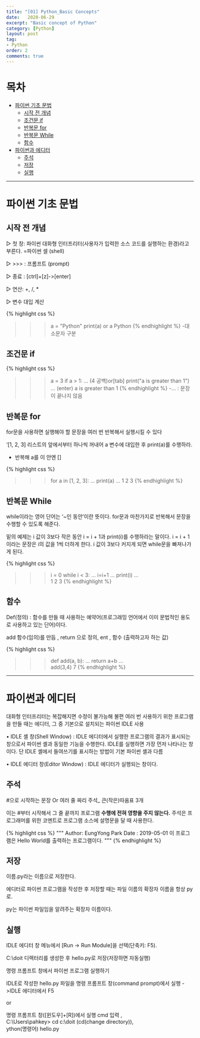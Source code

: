 ```yaml
---
title: "[01] Python_Basic Concepts"
date:   2020-06-29
excerpt: "Basic concept of Python"
category: [Python]
layout: post
tag:
- Python
order: 2
comments: true
---
```



# 목차
- [ 파이썬 기초 문법](#파이썬-기초-문법)
  * [시작 전 개념 ](#시작-전-개념)
  * [조건문 if](#조건문-if)
  * [반복문 for](#반복문-for)
  * [반복문 While](#반복문-while)
  * [함수](#함수)
- [파이썬과 에디터](#파이썬과-에디터)
  * [주석](#주석)
  * [저장](#저장)
  * [실행](#실행)


---

# 파이썬 기초 문법

## 시작 전 개념 
▷ 첫 창: 파이썬 대화형 인터프리터(사용자가 입력한 소스 코드를 실행하는 환경)라고 부른다. =파이썬 셀 (shell) 

▷ >>> : 프롬프트 (prompt) 

▷ 종료 : [ctrl]+[z]->[enter]

▷ 연산: +, /, *

▷ 변수 대입 계산

{% highlight css %}
>>> a = "Python"
>>> print(a)  or a
Python
{% endhighlight %}
-대소문자 구분



## 조건문 if

{% highlight css %}
>>> a = 3
>>> if a > 1:
... (4 공백)or[tab] print("a is greater than 1") 
... (enter)
a is greater than 1
{% endhighlight %}
-... : 문장이 끝나지 않음



## 반복문 for
for문을 사용하면 실행해야 할 문장을 여러 번 반복해서 실행시킬 수 있다

‘[1, 2, 3] 리스트의 앞에서부터 하나씩 꺼내어 a 변수에 대입한 후 print(a)를 수행하라.
- 반복해 a를 이 안엔 []

{% highlight css %}
>>> for a in [1, 2, 3]: 
...     print(a)
...
1
2
3
{% endhighlight %}



## 반복문 While
while이라는 영어 단어는 ‘~인 동안’이란 뜻이다. 
for문과 마찬가지로 반복해서 문장을 수행할 수 있도록 해준다. 

밑의 예제는 i 값이 3보다 작은 동안 i = i + 1과 print(i)를 수행하라는 말이다. 
i = i + 1이라는 문장은 i의 값을 1씩 더하게 한다. 
i 값이 3보다 커지게 되면 while문을 빠져나가게 된다.

{% highlight css %}
>>> i = 0
>>> while i < 3:
...     i=i+1
...     print(i)
...     
1
2
3
{% endhighlight %}



## 함수
Def(정의) : 함수를 만들 때 사용하는 예약어(프로그래밍 언어에서 이미 문법적인 용도로 사용하고 있는 단어)이다. 

add 함수(임의)를 만듬 , return 으로 정의, ent , 함수 (출력하고자 하는 값)

{% highlight css %}
>>> def add(a, b):
...     return a+b
...      
>>> add(3,4)
7
{% endhighlight %}

---

# 파이썬과 에디터
대화형 인터프리터는 복잡해지면 수정이 불가능해 불편
여러 번 사용하기 위한 프로그램을 만들 때는 에디터, 
그 중 기본으로 설치되는 파이썬 IDLE 사용

•   IDLE 셸 창(Shell Window)
: IDLE 에디터에서 실행한 프로그램의 결과가 표시되는 창으로서 파이썬 셸과 동일한 기능을 수행한다. IDLE를 실행하면 가장 먼저 나타나는 창이다. 단 IDLE 셸에서 들여쓰기를 표시하는 방법이 기본 파이썬 셸과 다름

•   IDLE 에디터 창(Editor Window)
: IDLE 에디터가 실행되는 창이다.

## 주석
#으로 시작하는 문장 Or 여러 줄 짜리 주석_ 큰(작은)따옴표 3개

이는 #부터 시작해서 그 줄 끝까지 프로그램 **수행에 전혀 영향을 주지 않는다.** 
주석은 프로그래머를 위한 코멘트로 프로그램 소스에 설명문을 달 때 사용한다.


{% highlight css %}
"""
Author: EungYong Park
Date : 2019-05-01
이 프로그램은 Hello World를 출력하는 프로그램이다.
"""
{% endhighlight %}


## 저장
이름.py라는 이름으로 저장한다. 

에디터로 파이썬 프로그램을 작성한 후 저장할 때는 파일 이름의 확장자 이름을 항상 py로. 

py는 파이썬 파일임을 알려주는 확장자 이름이다.

## 실행
IDLE 에디터 창 메뉴에서 [Run → Run Module]을 선택(단축키: F5).

C:\doit 디렉터리를 생성한 후 hello.py로 저장(저장하면 자동실행)

명령 프롬프트 창에서 파이썬 프로그램 실행하기

IDLE로 작성한 hello.py 파일을 명령 프롬프트 창(command prompt)에서 실행
->IDLE 에디터에서 F5                          

or

명령 프롬프트 창([윈도우]+[R])에서 실행 cmd 입력 ,                                        
C:\Users\pahkey> cd c:\doit     (cd(change directory)),           
ython(명령어) hello.py



